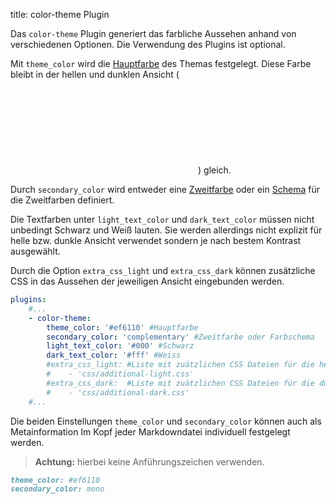 title: color-theme Plugin

Das `color-theme` Plugin generiert das farbliche Aussehen anhand von verschiedenen Optionen. Die Verwendung des Plugins ist optional.

Mit `theme_color` wird die [Hauptfarbe](primary/) des Themas festgelegt. Diese Farbe bleibt in der hellen und dunklen Ansicht (<svg class="svg-1em"><use xlink:href="#theme-toggle" /></svg>) gleich.

Durch `secondary_color` wird entweder eine [Zweitfarbe](secondary/) oder ein [Schema](secondary/mono/) für die Zweitfarben definiert.

Die Textfarben unter `light_text_color` und `dark_text_color` müssen nicht unbedingt Schwarz und Weiß lauten.
Sie werden allerdings nicht explizit für helle bzw. dunkle Ansicht verwendet sondern je nach bestem Kontrast ausgewählt.

Durch die Option `extra_css_light` und `extra_css_dark` können zusätzliche CSS in das Aussehen der jeweiligen Ansicht eingebunden werden.

```yaml
plugins:
    #...
    - color-theme:
        theme_color: '#ef6110' #Hauptfarbe
        secondary_color: 'complementary' #Zweitfarbe oder Farbschema
        light_text_color: '#000' #Schwarz
        dark_text_color: '#fff' #Weiss
        #extra_css_light: #Liste mit zuätzlichen CSS Dateien für die helle Ansicht
        #    - 'css/additional-light.css'
        #extra_css_dark:  #Liste mit zuätzlichen CSS Dateien für die dunkle Ansicht
        #    - 'css/additional-dark.css'
    #...
```

Die beiden Einstellungen `theme_color` und `secondary_color` können auch als Metainformation Im Kopf jeder Markdowndatei individuell festgelegt werden.

> **Achtung:** hierbei keine Anführungszeichen verwenden.

```markdown
theme_color: #ef6110
secondary_color: mono
```
